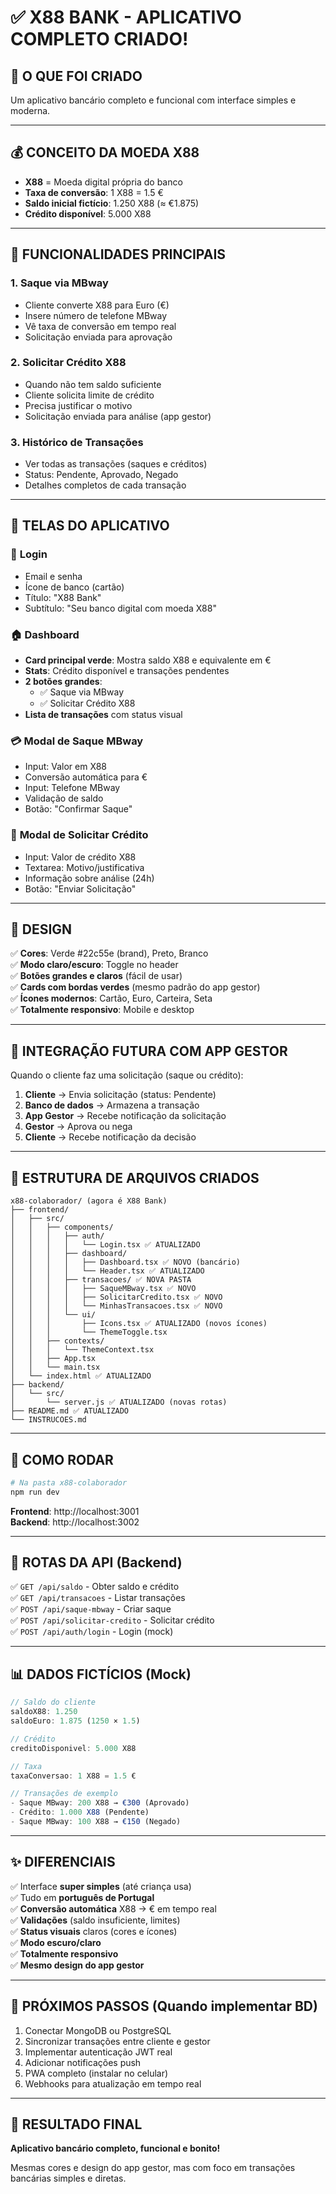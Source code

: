 # ✅ X88 BANK - APLICATIVO COMPLETO CRIADO!

## 🏦 O QUE FOI CRIADO

Um aplicativo bancário completo e funcional com interface simples e moderna.

---

## 💰 CONCEITO DA MOEDA X88

- **X88** = Moeda digital própria do banco
- **Taxa de conversão**: 1 X88 = 1.5 €
- **Saldo inicial fictício**: 1.250 X88 (≈ €1.875)
- **Crédito disponível**: 5.000 X88

---

## 🎯 FUNCIONALIDADES PRINCIPAIS

### 1. **Saque via MBway**
- Cliente converte X88 para Euro (€)
- Insere número de telefone MBway
- Vê taxa de conversão em tempo real
- Solicitação enviada para aprovação

### 2. **Solicitar Crédito X88**
- Quando não tem saldo suficiente
- Cliente solicita limite de crédito
- Precisa justificar o motivo
- Solicitação enviada para análise (app gestor)

### 3. **Histórico de Transações**
- Ver todas as transações (saques e créditos)
- Status: Pendente, Aprovado, Negado
- Detalhes completos de cada transação

---

## 📱 TELAS DO APLICATIVO

### 🔐 **Login**
- Email e senha
- Ícone de banco (cartão)
- Título: "X88 Bank"
- Subtítulo: "Seu banco digital com moeda X88"

### 🏠 **Dashboard**
- **Card principal verde**: Mostra saldo X88 e equivalente em €
- **Stats**: Crédito disponível e transações pendentes
- **2 botões grandes**:
  - ✅ Saque via MBway
  - ✅ Solicitar Crédito X88
- **Lista de transações** com status visual

### 💳 **Modal de Saque MBway**
- Input: Valor em X88
- Conversão automática para €
- Input: Telefone MBway
- Validação de saldo
- Botão: "Confirmar Saque"

### 🎴 **Modal de Solicitar Crédito**
- Input: Valor de crédito X88
- Textarea: Motivo/justificativa
- Informação sobre análise (24h)
- Botão: "Enviar Solicitação"

---

## 🎨 DESIGN

✅ **Cores**: Verde #22c55e (brand), Preto, Branco  
✅ **Modo claro/escuro**: Toggle no header  
✅ **Botões grandes e claros** (fácil de usar)  
✅ **Cards com bordas verdes** (mesmo padrão do app gestor)  
✅ **Ícones modernos**: Cartão, Euro, Carteira, Seta  
✅ **Totalmente responsivo**: Mobile e desktop  

---

## 🔗 INTEGRAÇÃO FUTURA COM APP GESTOR

Quando o cliente faz uma solicitação (saque ou crédito):
1. **Cliente** → Envia solicitação (status: Pendente)
2. **Banco de dados** → Armazena a transação
3. **App Gestor** → Recebe notificação da solicitação
4. **Gestor** → Aprova ou nega
5. **Cliente** → Recebe notificação da decisão

---

## 📂 ESTRUTURA DE ARQUIVOS CRIADOS

```
x88-colaborador/ (agora é X88 Bank)
├── frontend/
│   ├── src/
│   │   ├── components/
│   │   │   ├── auth/
│   │   │   │   └── Login.tsx ✅ ATUALIZADO
│   │   │   ├── dashboard/
│   │   │   │   ├── Dashboard.tsx ✅ NOVO (bancário)
│   │   │   │   └── Header.tsx ✅ ATUALIZADO
│   │   │   ├── transacoes/ ✅ NOVA PASTA
│   │   │   │   ├── SaqueMBway.tsx ✅ NOVO
│   │   │   │   ├── SolicitarCredito.tsx ✅ NOVO
│   │   │   │   └── MinhasTransacoes.tsx ✅ NOVO
│   │   │   └── ui/
│   │   │       ├── Icons.tsx ✅ ATUALIZADO (novos ícones)
│   │   │       └── ThemeToggle.tsx
│   │   ├── contexts/
│   │   │   └── ThemeContext.tsx
│   │   ├── App.tsx
│   │   └── main.tsx
│   └── index.html ✅ ATUALIZADO
├── backend/
│   └── src/
│       └── server.js ✅ ATUALIZADO (novas rotas)
├── README.md ✅ ATUALIZADO
└── INSTRUCOES.md
```

---

## 🚀 COMO RODAR

```bash
# Na pasta x88-colaborador
npm run dev
```

**Frontend**: http://localhost:3001  
**Backend**: http://localhost:3002

---

## 🔧 ROTAS DA API (Backend)

✅ `GET /api/saldo` - Obter saldo e crédito  
✅ `GET /api/transacoes` - Listar transações  
✅ `POST /api/saque-mbway` - Criar saque  
✅ `POST /api/solicitar-credito` - Solicitar crédito  
✅ `POST /api/auth/login` - Login (mock)

---

## 📊 DADOS FICTÍCIOS (Mock)

```javascript
// Saldo do cliente
saldoX88: 1.250
saldoEuro: 1.875 (1250 × 1.5)

// Crédito
creditoDisponivel: 5.000 X88

// Taxa
taxaConversao: 1 X88 = 1.5 €

// Transações de exemplo
- Saque MBway: 200 X88 → €300 (Aprovado)
- Crédito: 1.000 X88 (Pendente)
- Saque MBway: 100 X88 → €150 (Negado)
```

---

## ✨ DIFERENCIAIS

✅ Interface **super simples** (até criança usa)  
✅ Tudo em **português de Portugal**  
✅ **Conversão automática** X88 → € em tempo real  
✅ **Validações** (saldo insuficiente, limites)  
✅ **Status visuais** claros (cores e ícones)  
✅ **Modo escuro/claro**  
✅ **Totalmente responsivo**  
✅ **Mesmo design do app gestor**  

---

## 🎯 PRÓXIMOS PASSOS (Quando implementar BD)

1. Conectar MongoDB ou PostgreSQL
2. Sincronizar transações entre cliente e gestor
3. Implementar autenticação JWT real
4. Adicionar notificações push
5. PWA completo (instalar no celular)
6. Webhooks para atualização em tempo real

---

## 🎉 RESULTADO FINAL

**Aplicativo bancário completo, funcional e bonito!**

Mesmas cores e design do app gestor, mas com foco em transações bancárias simples e diretas.
